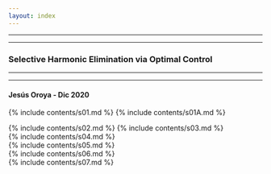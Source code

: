 ```yaml
---
layout: index
---
```

 
 <section>
    <hr>
    <hr>
    <p> </p>
    <h3>
        Selective Harmonic Elimination via Optimal Control
    </h3> 
        <hr>
    <hr>
    <h4>Jesús Oroya - Dic 2020</h4>
</section>  

{% include contents/s01.md %} 
{% include contents/s01A.md %}

{% include contents/s02.md %} 
{% include contents/s03.md %}  
{% include contents/s04.md %}  
{% include contents/s05.md %}  
{% include contents/s06.md %}  
{% include contents/s07.md %}  